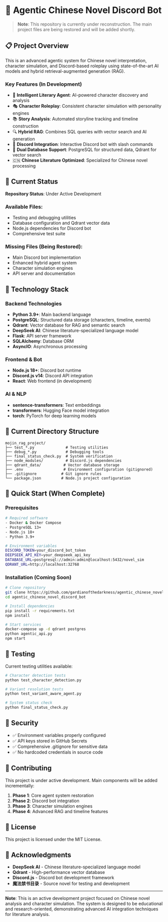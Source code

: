 # 🤖 Agentic Chinese Novel Discord Bot

> **Note**: This repository is currently under reconstruction. The main project files are being restored and will be added shortly.

## 📋 Project Overview

This is an advanced agentic system for Chinese novel interpretation, character simulation, and Discord-based roleplay using state-of-the-art AI models and hybrid retrieval-augmented generation (RAG).

### Key Features (In Development)
- 🤖 **Intelligent Literary Agent**: AI-powered character discovery and analysis
- 🎭 **Character Roleplay**: Consistent character simulation with personality engines
- 📚 **Story Analysis**: Automated storyline tracking and timeline construction  
- 🔍 **Hybrid RAG**: Combines SQL queries with vector search and AI generation
- 💬 **Discord Integration**: Interactive Discord bot with slash commands
- 🐘 **Dual Database Support**: PostgreSQL for structured data, Qdrant for vector search
- 🇨🇳 **Chinese Literature Optimized**: Specialized for Chinese novel processing

## 🚧 Current Status

**Repository Status**: Under Active Development

### Available Files:
- Testing and debugging utilities
- Database configuration and Qdrant vector data
- Node.js dependencies for Discord bot
- Comprehensive test suite

### Missing Files (Being Restored):
- Main Discord bot implementation
- Enhanced hybrid agent system
- Character simulation engines
- API server and documentation

## 🔧 Technology Stack

### Backend Technologies
- **Python 3.9+**: Main backend language
- **PostgreSQL**: Structured data storage (characters, timeline, events)
- **Qdrant**: Vector database for RAG and semantic search
- **DeepSeek AI**: Chinese literature-specialized language model
- **Flask**: API server framework
- **SQLAlchemy**: Database ORM
- **AsyncIO**: Asynchronous processing

### Frontend & Bot
- **Node.js 18+**: Discord bot runtime
- **Discord.js v14**: Discord API integration
- **React**: Web frontend (in development)

### AI & NLP
- **sentence-transformers**: Text embeddings
- **transformers**: Hugging Face model integration
- **torch**: PyTorch for deep learning models

## 📁 Current Directory Structure

```
mojin_rag_project/
├── test_*.py              # Testing utilities
├── debug_*.py             # Debugging tools  
├── final_status_check.py  # System verification
├── node_modules/          # Discord.js dependencies
├── qdrant_data/          # Vector database storage
├── .env                  # Environment configuration (gitignored)
├── .gitignore           # Git ignore rules
└── package.json         # Node.js project configuration
```

## 🚀 Quick Start (When Complete)

### Prerequisites
```bash
# Required software
- Docker & Docker Compose
- PostgreSQL 13+
- Node.js 18+
- Python 3.9+

# Environment variables
DISCORD_TOKEN=your_discord_bot_token
DEEPSEEK_API_KEY=your_deepseek_api_key
DATABASE_URL=postgresql://admin:admin@localhost:5432/novel_sim
QDRANT_URL=http://localhost:32768
```

### Installation (Coming Soon)
```bash
# Clone repository
git clone https://github.com/gardianofthedarkness/agentic_chinese_novel_discord_bot.git
cd agentic_chinese_novel_discord_bot

# Install dependencies
pip install -r requirements.txt
npm install

# Start services
docker-compose up -d qdrant postgres
python agentic_api.py
npm start
```

## 🧪 Testing

Current testing utilities available:
```bash
# Character detection tests
python test_character_detection.py

# Variant resolution tests  
python test_variant_aware_agent.py

# System status check
python final_status_check.py
```

## 🔐 Security

- ✅ Environment variables properly configured
- ✅ API keys stored in GitHub Secrets
- ✅ Comprehensive .gitignore for sensitive data
- ✅ No hardcoded credentials in source code

## 🤝 Contributing

This project is under active development. Main components will be added incrementally:

1. **Phase 1**: Core agent system restoration
2. **Phase 2**: Discord bot integration
3. **Phase 3**: Character simulation engines
4. **Phase 4**: Advanced RAG and timeline features

## 📄 License

This project is licensed under the MIT License.

## 🙏 Acknowledgments

- **DeepSeek AI** - Chinese literature-specialized language model
- **Qdrant** - High-performance vector database
- **Discord.js** - Discord bot development framework
- **魔法禁书目录** - Source novel for testing and development

---

**Note**: This is an active development project focused on Chinese novel analysis and character simulation. The system is designed to be educational and research-oriented, demonstrating advanced AI integration techniques for literature analysis.